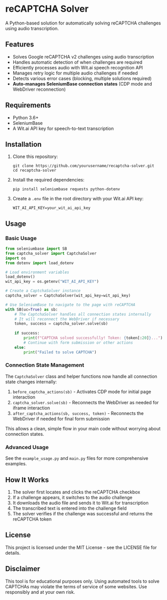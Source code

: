# reCAPTCHA Solver

A Python-based solution for automatically solving reCAPTCHA challenges using audio transcription.

## Features

- Solves Google reCAPTCHA v2 challenges using audio transcription
- Handles automatic detection of when challenges are required
- Efficiently processes audio with Wit.ai speech recognition API
- Manages retry logic for multiple audio challenges if needed
- Detects various error cases (blocking, multiple solutions required)
- **Auto-manages SeleniumBase connection states** (CDP mode and WebDriver reconnection)

## Requirements

- Python 3.6+
- SeleniumBase
- A Wit.ai API key for speech-to-text transcription

## Installation

1. Clone this repository:
   ```
   git clone https://github.com/yourusername/recaptcha-solver.git
   cd recaptcha-solver
   ```

2. Install the required dependencies:
   ```
   pip install seleniumbase requests python-dotenv
   ```

3. Create a `.env` file in the root directory with your Wit.ai API key:
   ```
   WIT_AI_API_KEY=your_wit_ai_api_key
   ```

## Usage

### Basic Usage

```python
from seleniumbase import SB
from captcha_solver import CaptchaSolver
import os
from dotenv import load_dotenv

# Load environment variables
load_dotenv()
wit_api_key = os.getenv("WIT_AI_API_KEY")

# Create a CaptchaSolver instance
captcha_solver = CaptchaSolver(wit_api_key=wit_api_key)

# Use SeleniumBase to navigate to the page with reCAPTCHA
with SB(uc=True) as sb:
    # The CaptchaSolver handles all connection states internally
    # It will reconnect the WebDriver if necessary
    token, success = captcha_solver.solve(sb)
    
    if success:
        print(f"CAPTCHA solved successfully! Token: {token[:20]}...")
        # Continue with form submission or other actions
    else:
        print("Failed to solve CAPTCHA")
```

### Connection State Management

The `CaptchaSolver` class and helper functions now handle all connection state changes internally:

1. `before_captcha_actions(sb)` - Activates CDP mode for initial page interaction
2. `captcha_solver.solve(sb)` - Reconnects the WebDriver as needed for iframe interaction
3. `after_captcha_actions(sb, success, token)` - Reconnects the WebDriver if needed for final form submission

This allows a clean, simple flow in your main code without worrying about connection states.

### Advanced Usage

See the `example_usage.py` and `main.py` files for more comprehensive examples.

## How It Works

1. The solver first locates and clicks the reCAPTCHA checkbox
2. If a challenge appears, it switches to the audio challenge
3. It downloads the audio file and sends it to Wit.ai for transcription
4. The transcribed text is entered into the challenge field
5. The solver verifies if the challenge was successful and returns the reCAPTCHA token

## License

This project is licensed under the MIT License - see the LICENSE file for details.

## Disclaimer

This tool is for educational purposes only. Using automated tools to solve CAPTCHAs may violate the terms of service of some websites. Use responsibly and at your own risk. 